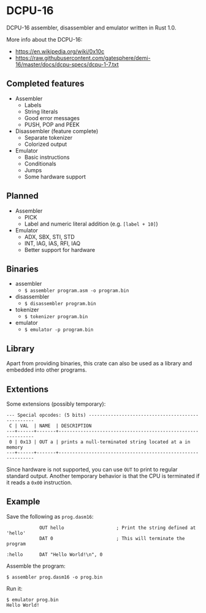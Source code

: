# DCPU-16

DCPU-16 assembler, disassembler and emulator written in Rust 1.0.

More info about the DCPU-16:

* https://en.wikipedia.org/wiki/0x10c
* https://raw.githubusercontent.com/gatesphere/demi-16/master/docs/dcpu-specs/dcpu-1-7.txt

## Completed features

* Assembler
  * Labels
  * String literals
  * Good error messages
  * PUSH, POP and PEEK
* Disassembler (feature complete)
  * Separate tokenizer
  * Colorized output
* Emulator
  * Basic instructions
  * Conditionals
  * Jumps
  * Some hardware support

## Planned

* Assembler
  * PICK
  * Label and numeric literal addition (e.g. `[label + 10]`)
* Emulator
  * ADX, SBX, STI, STD
  * INT, IAG, IAS, RFI, IAQ
  * Better support for hardware

## Binaries

* assembler
  * `$ assembler program.asm -o program.bin`
* disassembler
  * `$ disassembler program.bin`
* tokenizer
  * `$ tokenizer program.bin`
* emulator
  * `$ emulator -p program.bin`

## Library

Apart from providing binaries, this crate can also be used as a library and embedded into other programs.

## Extentions

Some extensions (possibly temporary):

    --- Special opcodes: (5 bits) --------------------------------------------------
     C | VAL  | NAME  | DESCRIPTION
    ---+------+-------+-------------------------------------------------------------
     0 | 0x13 | OUT a | prints a null-terminated string located at a in memory
    ---+------+-------+-------------------------------------------------------------
    
Since hardware is not supported, you can use `OUT` to print to regular standard output. Another temporary behavior is that the CPU is terminated if it reads a `0x00` instruction.

## Example

Save the following as `prog.dasm16`:

                OUT hello                   ; Print the string defined at 'hello'
                DAT 0                       ; This will terminate the program    
               
    :hello      DAT "Hello World!\n", 0
    
Assemble the program:

    $ assembler prog.dasm16 -o prog.bin
    
Run it:

    $ emulator prog.bin
    Hello World!
